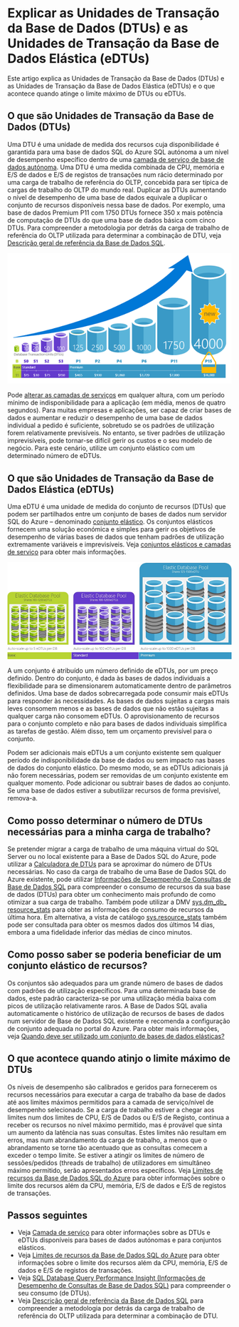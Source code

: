 <properties
    pageTitle="Base de Dados SQL: O que é uma DTU? | Microsoft Azure"
    description="Compreender o que é uma unidade de transação da Base de Dados SQL."
    keywords="opções da base de dados, desempenho da base de dados"
    services="sql-database"
    documentationCenter=""
    authors="CarlRabeler"
    manager="jhubbard"
    editor="CarlRabeler"/>

<tags
    ms.service="sql-database"
    ms.devlang="na"
    ms.topic="get-started-article"
    ms.tgt_pltfrm="na"
    ms.workload="NA"
    ms.date="09/06/2016"
    ms.author="carlrab"/>

# Explicar as Unidades de Transação da Base de Dados (DTUs) e as Unidades de Transação da Base de Dados Elástica (eDTUs)

Este artigo explica as Unidades de Transação da Base de Dados (DTUs) e as Unidades de Transação da Base de Dados Elástica (eDTUs) e o que acontece quando atinge o limite máximo de DTUs ou eDTUs.  

## O que são Unidades de Transação da Base de Dados (DTUs)

Uma DTU é uma unidade de medida dos recursos cuja disponibilidade é garantida para uma base de dados SQL do Azure SQL autónoma a um nível de desempenho específico dentro de uma [camada de serviço de base de dados autónoma](sql-database-service-tiers.md#standalone-database-service-tiers-and-performance-levels). Uma DTU é uma medida combinada de CPU, memória e E/S de dados e E/S de registos de transações num rácio determinado por uma carga de trabalho de referência do OLTP, concebida para ser típica de cargas de trabalho do OLTP do mundo real. Duplicar as DTUs aumentando o nível de desempenho de uma base de dados equivale a duplicar o conjunto de recursos disponíveis nessa base de dados. Por exemplo, uma base de dados Premium P11 com 1750 DTUs fornece 350 x mais potência de computação de DTUs do que uma base de dados básica com cinco DTUs. Para compreender a metodologia por detrás da carga de trabalho de referência do OLTP utilizada para determinar a combinação de DTU, veja [Descrição geral de referência da Base de Dados SQL](sql-database-benchmark-overview.md).

![Introdução à Base de Dados SQL: DTUs de base de dados individual por camada e nível](./media/sql-database-what-is-a-dtu/single_db_dtus.png)

Pode [alterar as camadas de serviços](sql-database-scale-up.md) em qualquer altura, com um período mínimo de indisponibilidade para a aplicação (em média, menos de quatro segundos). Para muitas empresas e aplicações, ser capaz de criar bases de dados e aumentar e reduzir o desempenho de uma base de dados individual a pedido é suficiente, sobretudo se os padrões de utilização forem relativamente previsíveis. No entanto, se tiver padrões de utilização imprevisíveis, pode tornar-se difícil gerir os custos e o seu modelo de negócio. Para este cenário, utilize um conjunto elástico com um determinado número de eDTUs.

## O que são Unidades de Transação da Base de Dados Elástica (eDTUs)

Uma eDTU é uma unidade de medida do conjunto de recursos (DTUs) que podem ser partilhados entre um conjunto de bases de dados num servidor SQL do Azure – denominado [conjunto elástico](sql-database-elastic-pool.png). Os conjuntos elásticos fornecem uma solução económica e simples para gerir os objetivos de desempenho de várias bases de dados que tenham padrões de utilização extremamente variáveis e imprevisíveis. Veja [conjuntos elásticos e camadas de serviço](sql-database-service-tiers.md#elastic-pool-service-tiers-and-performance-in-edtus) para obter mais informações.

![Introdução à Base de Dados SQL: eDTUs por camada e nível](./media/sql-database-what-is-a-dtu/sqldb_elastic_pools.png)

A um conjunto é atribuído um número definido de eDTUs, por um preço definido. Dentro do conjunto, é dada às bases de dados individuais a flexibilidade para se dimensionarem automaticamente dentro de parâmetros definidos. Uma base de dados sobrecarregada pode consumir mais eDTUs para responder às necessidades. As bases de dados sujeitas a cargas mais leves consomem menos e as bases de dados que não estão sujeitas a qualquer carga não consomem eDTUs. O aprovisionamento de recursos para o conjunto completo e não para bases de dados individuais simplifica as tarefas de gestão. Além disso, tem um orçamento previsível para o conjunto.

Podem ser adicionais mais eDTUs a um conjunto existente sem qualquer período de indisponibilidade da base de dados ou sem impacto nas bases de dados do conjunto elástico. Do mesmo modo, se as eDTUs adicionais já não forem necessárias, podem ser removidas de um conjunto existente em qualquer momento. Pode adicionar ou subtrair bases de dados ao conjunto. Se uma base de dados estiver a subutilizar recursos de forma previsível, remova-a.

## Como posso determinar o número de DTUs necessárias para a minha carga de trabalho?

Se pretender migrar a carga de trabalho de uma máquina virtual do SQL Server ou no local existente para a Base de Dados SQL do Azure, pode utilizar a [Calculadora de DTUs](http://dtucalculator.azurewebsites.net/) para se aproximar do número de DTUs necessárias. No caso da carga de trabalho de uma Base de Dados SQL do Azure existente, pode utilizar [Informações de Desempenho de Consultas de Base de Dados SQL](sql-database-query-performance.md) para compreender o consumo de recursos da sua base de dados (DTUs) para obter um conhecimento mais profundo de como otimizar a sua carga de trabalho. Também pode utilizar a DMV [sys.dm_db_ resource_stats](https://msdn.microsoft.com/library/dn800981.aspx) para obter as informações de consumo de recursos da última hora. Em alternativa, a vista de catálogo [sys.resource_stats](http://msdn.microsoft.com/library/dn269979.aspx) também pode ser consultada para obter os mesmos dados dos últimos 14 dias, embora a uma fidelidade inferior das médias de cinco minutos.

## Como posso saber se poderia beneficiar de um conjunto elástico de recursos?

Os conjuntos são adequados para um grande número de bases de dados com padrões de utilização específicos. Para uma determinada base de dados, este padrão caracteriza-se por uma utilização média baixa com picos de utilização relativamente raros. A Base de Dados SQL avalia automaticamente o histórico de utilização de recursos de bases de dados num servidor de Base de Dados SQL existente e recomenda a configuração de conjunto adequada no portal do Azure. Para obter mais informações, veja [Quando deve ser utilizado um conjunto de bases de dados elásticas?](sql-database-elastic-pool-guidance.md)

## O que acontece quando atinjo o limite máximo de DTUs

Os níveis de desempenho são calibrados e geridos para fornecerem os recursos necessários para executar a carga de trabalho da base de dados até aos limites máximos permitidos para a camada de serviço/nível de desempenho selecionado. Se a carga de trabalho estiver a chegar aos limites num dos limites de CPU, E/S de Dados ou E/S de Registo, continua a receber os recursos no nível máximo permitido, mas é provável que sinta um aumento da latência nas suas consultas. Estes limites não resultam em erros, mas num abrandamento da carga de trabalho, a menos que o abrandamento se torne tão acentuado que as consultas comecem a exceder o tempo limite. Se estiver a atingir os limites de número de sessões/pedidos (threads de trabalho) de utilizadores em simultâneo máximo permitido, serão apresentados erros específicos. Veja [Limites de recursos da Base de Dados SQL do Azure](sql-database-resource-limits.md) para obter informações sobre o limite dos recursos além da CPU, memória, E/S de dados e E/S de registos de transações.

## Passos seguintes

- Veja [Camada de serviço](sql-database-service-tiers.md) para obter informações sobre as DTUs e eDTUs disponíveis para bases de dados autónomas e para conjuntos elásticos.
- Veja [Limites de recursos da Base de Dados SQL do Azure](sql-database-resource-limits.md) para obter informações sobre o limite dos recursos além da CPU, memória, E/S de dados e E/S de registos de transações.
- Veja [SQL Database Query Performance Insight (Informações de Desempenho de Consultas de Base de Dados SQL)](sql-database-query-performance.md) para compreender o seu consumo (de DTUs).
- Veja [Descrição geral de referência da Base de Dados SQL](sql-database-benchmark-overview.md) para compreender a metodologia por detrás da carga de trabalho de referência do OLTP utilizada para determinar a combinação de DTU.


<!--HONumber=sep16_HO2-->


